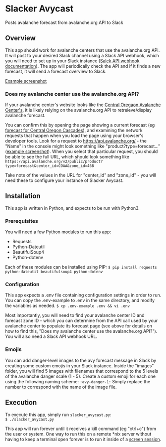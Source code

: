 # Slacker Avycast
Posts avalanche forecast from avalanche.org API to Slack

## Overview
This app should work for avalanche centers that use the avalanche.org API. It will post to your desired Slack channel using a Slack API webhook, which you will need to set up in your Slack instance ([Salck API webhook documentation](https://api.slack.com/messaging/webhooks)). The app will periodically check the API and if it finds a new forecast, it will send a forecast overview to Slack.

[Example screenshot](https://imgur.com/a/jPtKQBt)

### Does my avalanche center use the avalanche.org API?
If your avalanche center's website looks like the [Central Oregaon Avalanche Center's](https://www.coavalanche.org/), it is likely relying on the avalanche.org API to retreieve/display avalanche forecast.

You can confirm this by opening the page showing a current forecast (eg [forecast for Central Oregon Cascades](https://www.coavalanche.org/forecasts/#/central-cascades)), and examining the network requests that happen when you load the page using your browser's developer tools. Look for a request to https://api.avalanche.org/ - the "Name" in the console might look something like "product?type=forecast..." ([example screenshot](https://imgur.com/a/sG9a4kb)). When you select that particular request, you should be able to see the full URL, which should look something like 
```https://api.avalanche.org/v2/public/product?type=forecast&center_id=COAA&zone_id=468```

Take note of the values in the URL for "center_id" and "zone_id" - you will need these to configure your instance of Slacker Avycast.


## Installation
This app is written in Python, and expects to be run with Python3.

### Prerequisites
You will need a few Python modules to run this app:
* Requests
* Python-Dateutil
* BeautifulSoup4
* Python-dotenv

Each of these modules can be installed using PIP:
```$ pip install requests python-dateutil beautifulsoup4 python-dotenv```

### Configuration
This app expects a .env file containing configuration settings in order to run. You can copy the .env-example to .env in the same directory, and modify the variables as needed.
```$ cp .env-example .env && vi .env```

Most importantly, you will need to find your avalanche center ID and forecast zone ID - which you can determine from the API call used by your avalanche center to populate its forecast page (see above for details on how to find this, "Does my avalanche center use the avalanche.org API?"). You will also need a Slack API webhook URL.

### Emojis
You can add danger-level images to the avy forecast message in Slack by creating some custom emojis in your Slack instance. Inside the "images" folder, you will find 5 images with filenames that correspond to the 5 levels of the avalanche danger scale (1 - 5). Create a custom emoji for each one using the following naming scheme:
```:avy-danger-1:```
Simply replace the number to correspond with the name of the image file.

## Execution
To execute this app, simply run ```slacker_avycast.py```:\
```$ ./slacker_avycast.py```

This app will run forever until it receives a kill command (eg "ctrl+c") from the user or system. One way to run this on a remote *nix server without having to keep a terminal open forever is to run it inside of a [screen session](https://linuxize.com/post/how-to-use-linux-screen/).

